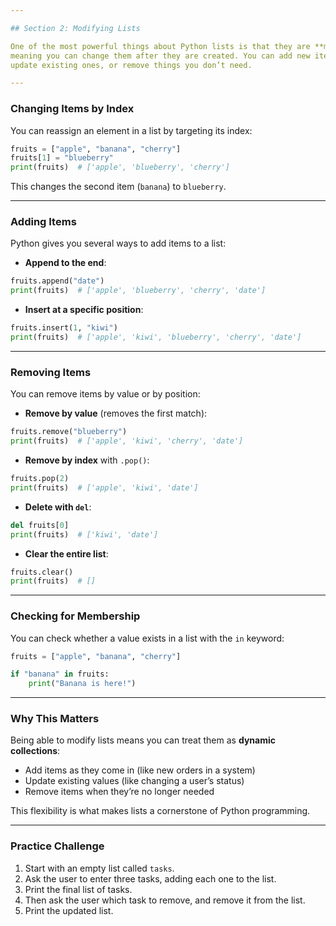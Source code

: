 ```yaml
---

## Section 2: Modifying Lists

One of the most powerful things about Python lists is that they are **mutable**,
meaning you can change them after they are created. You can add new items,
update existing ones, or remove things you don’t need.

---
```


### Changing Items by Index

You can reassign an element in a list by targeting its index:

```python
fruits = ["apple", "banana", "cherry"]
fruits[1] = "blueberry"
print(fruits)  # ['apple', 'blueberry', 'cherry']
```

This changes the second item (`banana`) to `blueberry`.

---

### Adding Items

Python gives you several ways to add items to a list:

* **Append to the end**:

```python
fruits.append("date")
print(fruits)  # ['apple', 'blueberry', 'cherry', 'date']
```

* **Insert at a specific position**:

```python
fruits.insert(1, "kiwi")
print(fruits)  # ['apple', 'kiwi', 'blueberry', 'cherry', 'date']
```

---

### Removing Items

You can remove items by value or by position:

* **Remove by value** (removes the first match):

```python
fruits.remove("blueberry")
print(fruits)  # ['apple', 'kiwi', 'cherry', 'date']
```

* **Remove by index** with `.pop()`:

```python
fruits.pop(2)
print(fruits)  # ['apple', 'kiwi', 'date']
```

* **Delete with `del`**:

```python
del fruits[0]
print(fruits)  # ['kiwi', 'date']
```

* **Clear the entire list**:

```python
fruits.clear()
print(fruits)  # []
```

---

### Checking for Membership

You can check whether a value exists in a list with the `in` keyword:

```python
fruits = ["apple", "banana", "cherry"]

if "banana" in fruits:
    print("Banana is here!")
```

---

### Why This Matters

Being able to modify lists means you can treat them as **dynamic collections**:

* Add items as they come in (like new orders in a system)
* Update existing values (like changing a user’s status)
* Remove items when they’re no longer needed

This flexibility is what makes lists a cornerstone of Python programming.

---

### Practice Challenge

1. Start with an empty list called `tasks`.
2. Ask the user to enter three tasks, adding each one to the list.
3. Print the final list of tasks.
4. Then ask the user which task to remove, and remove it from the list.
5. Print the updated list.

